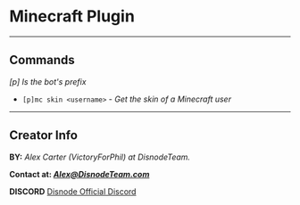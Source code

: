 # Minecraft Plugin
---
## Commands
  _[p] Is the bot's prefix_
  * `[p]mc skin <username>` - *Get the skin of a Minecraft user*

---
## Creator Info
 **BY:** *Alex Carter (VictoryForPhil) at DisnodeTeam.*

 **Contact at: *Alex@DisnodeTeam.com***

 **DISCORD** [Disnode Official Discord](https://discord.gg/AbZhCen)
